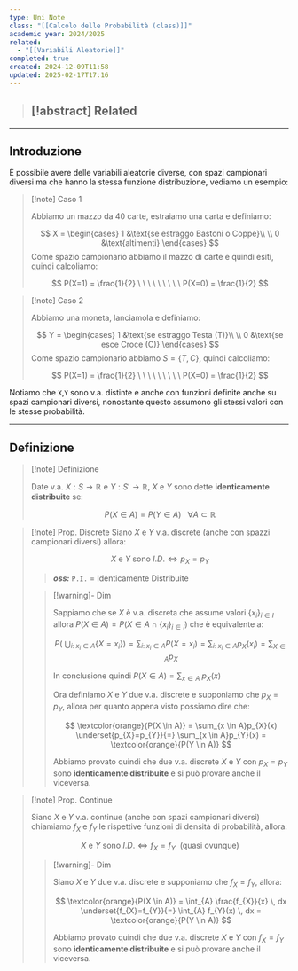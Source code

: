 ```yaml
---
type: Uni Note
class: "[[Calcolo delle Probabilità (class)]]"
academic year: 2024/2025
related:
  - "[[Variabili Aleatorie]]"
completed: true
created: 2024-12-09T11:58
updated: 2025-02-17T17:16
---
```


>[!abstract] Related
>- 

---
## Introduzione

È possibile avere delle variabili aleatorie diverse, con spazi campionari diversi ma che hanno la stessa funzione distribuzione, vediamo un esempio:

>[!note] Caso 1
>
>Abbiamo un mazzo da 40 carte, estraiamo una carta e definiamo:
>
>$$
>X = \begin{cases}
>1 &\text{se estraggo Bastoni o Coppe}\\ \\
>0 &\text{altimenti}
>\end{cases}
>$$
>Come spazio campionario abbiamo il mazzo di carte e quindi esiti, quindi calcoliamo:
>
>$$
>P(X=1) = \frac{1}{2} \ \ \ \ \ \ \ \ \ P(X=0) = \frac{1}{2}
>$$

>[!note] Caso 2
>
>Abbiamo una moneta, lanciamola e definiamo:
>
>$$
>Y = \begin{cases}
>1 &\text{se estraggo Testa (T)}\\ \\
>0 &\text{se esce Croce (C)}
>\end{cases}
>$$
>Come spazio campionario abbiamo $S = \{ T,C \}$, quindi calcoliamo:
>
>$$
>P(X=1) = \frac{1}{2} \ \ \ \ \ \ \ \ \ P(X=0) = \frac{1}{2}
>$$

Notiamo che `X`,`Y` sono v.a. distinte e anche con funzioni definite anche su spazi campionari diversi, nonostante questo assumono gli stessi valori con le stesse probabilità.

---
## Definizione

>[!note] Definizione
>
>Date v.a. $X:S \to \mathbb{R}$ e $Y:S' \to \mathbb{R}$, $X$ e $Y$ sono dette **identicamente distribuite** se:
>
>$$
>P(X \in A) = P(Y \in A)\ \ \ \forall A \subset \mathbb{R} 
>$$

>[!note] Prop. Discrete
>Siano $X$ e $Y$ v.a. discrete (anche con spazzi campionari diversi) allora:
>
>$$
>X \text{ e } Y \text{ sono } I.D. \iff p_{X} = p_{Y}
>$$
>
>>***oss:*** `P.I.` = Identicamente Distribuite
>
>>[!warning]- Dim
>>
>>Sappiamo che se $X$  è v.a. discreta che assume valori $\{x_{i}\}_{i\in I}​$ allora $P(X \in A)=P(X \in A \cap \{x_{i}​\}_{i\in I​})$ che è equivalente a:
>>
>>$$
>>P\left(\; \bigcup_{i:\; x_{i} \in A} \{X=x_{i}​\} \right) = \sum_{i:\; x_{i} \in A} P(X= x_{i}​) = \sum_{i:\; x_{i}\in A} p_{X}​(x_{i}​) = \sum_{X \in A}p_{X}
>>$$
>>
>>In conclusione quindi $P(X \in A) = \sum_{x \in A}\; p_{X}(x)$
>>
>>Ora definiamo $X$ e $Y$ due v.a. discrete e supponiamo che $p_{X} = p_{Y}$, allora per quanto appena visto possiamo dire che:
>>
>>$$
>>\textcolor{orange}{P(X \in A)} = \sum_{x \in A}p_{X}(x) \underset{p_{X}=p_{Y}}{=} \sum_{x \in A}p_{Y}(x) = \textcolor{orange}{P(Y \in A)}
>>$$
>>
>>Abbiamo provato quindi che due v.a. discrete $X$  e $Y$  con $p_{X} = p_{Y}$​ sono **identicamente distribuite** e si può provare anche il viceversa.

>[!note] Prop. Continue
>
>Siano $X$ e $Y$ v.a. continue (anche con spazi campionari diversi) chiamiamo $f_{X}$​ e $f_{Y}$​ le rispettive funzioni di densità di probabilità, allora:
>
>$$
>X \text{ e }Y\text{ sono } I.D. \iff f_{X} ​= f_{Y}​\ \ \text{(quasi ovunque)}
>$$
>
>>[!warning]- Dim
>>
>>
>>Siano $X$ e $Y$ due v.a. discrete e supponiamo che $f_{X} = f_{Y}$, allora:
>>
>>$$
>>\textcolor{orange}{P(X \in A)} = \int_{A} \frac{f_{X}}{x} \, dx  \underset{f_{X}=f_{Y}}{=} \int_{A} f_{Y}(x)  \, dx  = \textcolor{orange}{P(Y \in A)}
>>$$
>>
>>Abbiamo provato quindi che due v.a. discrete $X$ e $Y$  con $f_{X}​ = f_{Y}$​ sono **identicamente distribuite** e si può provare anche il viceversa.
